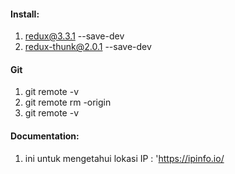 #### Install:

1. redux@3.3.1 --save-dev
2. redux-thunk@2.0.1 --save-dev

#### Git

1. git remote -v
2. git remote rm -origin
3. git remote -v

#### Documentation:

1. ini untuk mengetahui lokasi IP : 'https://ipinfo.io/
